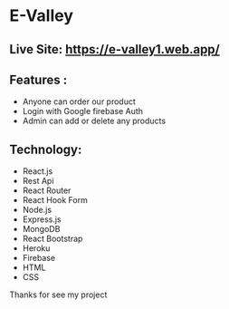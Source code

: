 # E-Valley

## Live Site: https://e-valley1.web.app/

## Features : 
- Anyone can order our product
- Login with Google firebase Auth
- Admin can add or delete any products


## Technology:

- React.js
- Rest Api
- React Router
- React Hook Form
- Node.js
- Express.js
- MongoDB
- React Bootstrap
- Heroku
- Firebase
- HTML
- CSS

Thanks for see my project
